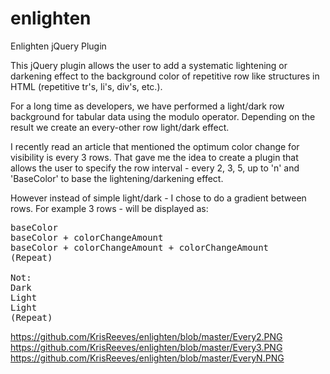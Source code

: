 # enlighten
Enlighten jQuery Plugin

This jQuery plugin allows the user to add a systematic lightening or darkening effect to the background color of repetitive row like 
structures in HTML (repetitive tr's, li's, div's, etc.).

For a long time as developers, we have performed a light/dark row background for tabular data using the modulo operator.  Depending on the result we create an every-other row light/dark effect.

I recently read an article that mentioned the optimum color change for visibility is every 3 rows.  That gave me the idea to create a plugin that allows the user to specify the row interval - every 2, 3, 5, up to 'n' and 'BaseColor' to base the lightening/darkening effect.

However instead of simple light/dark - I chose to do a gradient between rows.  For example 3 rows - will be displayed as:

<pre>
baseColor
baseColor + colorChangeAmount
baseColor + colorChangeAmount + colorChangeAmount
(Repeat)

Not:
Dark
Light
Light
(Repeat)
</pre>

https://github.com/KrisReeves/enlighten/blob/master/Every2.PNG
https://github.com/KrisReeves/enlighten/blob/master/Every3.PNG
https://github.com/KrisReeves/enlighten/blob/master/EveryN.PNG
